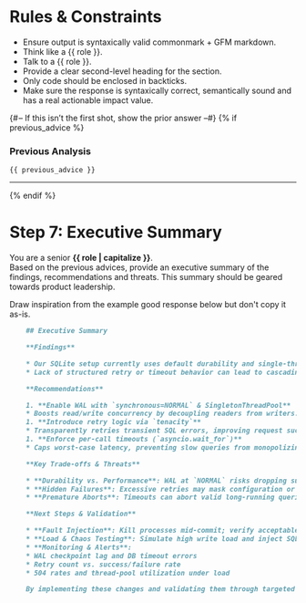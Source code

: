 # Rules & Constraints

- Ensure output is syntaxically valid commonmark + GFM markdown.
- Think like a {{ role }}.
- Talk to a {{ role }}.
- Provide a clear second-level heading for the section.
- Only code should be enclosed in backticks.
- Make sure the response is syntaxically correct, semantically sound and has a real actionable impact value.

{# – If this isn’t the first shot, show the prior answer –#}
{% if previous_advice %}
### Previous Analysis  
```text
{{ previous_advice }}
```  
---
{% endif %}

# Step 7: Executive Summary

You are a senior **{{ role | capitalize }}**.  
Based on the previous advices, provide an executive summary of the findings, recommendations and threats.
This summary should be geared towards product leadership.

Draw inspiration from the example good response below but don't copy it as-is.

```markdown
    ## Executive Summary

    **Findings**

    * Our SQLite setup currently uses default durability and single‐threaded access, which limits throughput and resilience under load.
    * Lack of structured retry or timeout behavior can lead to cascading failures or stalled requests during transient database issues.

    **Recommendations**

    1. **Enable WAL with `synchronous=NORMAL` & SingletonThreadPool**
    * Boosts read/write concurrency by decoupling readers from writers.
    1. **Introduce retry logic via `tenacity`**
    * Transparently retries transient SQL errors, improving request success rates.
    1. **Enforce per‐call timeouts (`asyncio.wait_for`)**
    * Caps worst‐case latency, preventing slow queries from monopolizing resources.

    **Key Trade-offs & Threats**

    * **Durability vs. Performance**: WAL at `NORMAL` risks dropping sub-second commits on crash.
    * **Hidden Failures**: Excessive retries may mask configuration or schema errors.
    * **Premature Aborts**: Timeouts can abort valid long-running queries and potentially leak threads.

    **Next Steps & Validation**

    * **Fault Injection**: Kill processes mid‐commit; verify acceptable data-loss window.
    * **Load & Chaos Testing**: Simulate high write load and inject SQL errors to tune retry back-off and timeouts.
    * **Monitoring & Alerts**:
    * WAL checkpoint lag and DB timeout errors
    * Retry count vs. success/failure rate
    * 504 rates and thread-pool utilization under load

    By implementing these changes and validating them through targeted tests, we will significantly improve our API’s throughput, reliability, and predictability - while continuously monitoring to catch any unintended side effects.

```
